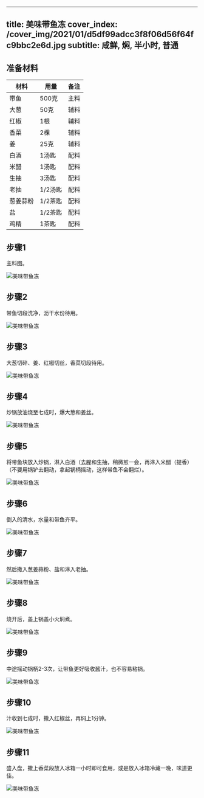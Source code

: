 
---
title: 美味带鱼冻
cover_index: /cover_img/2021/01/d5df99adcc3f8f06d56f64fc9bbc2e6d.jpg
subtitle: 咸鲜, 焖, 半小时, 普通
---

## 准备材料

| 材料     | 用量 | 备注|
| ------- | ----- | --- |
| 带鱼 | 500克| 主料 |
| 大葱 | 50克| 辅料 |
| 红椒 | 1根| 辅料 |
| 香菜 | 2棵| 辅料 |
| 姜 | 25克| 辅料 |
| 白酒 | 1汤匙| 配料 |
| 米醋 | 1汤匙| 配料 |
| 生抽 | 3汤匙| 配料 |
| 老抽 | 1/2汤匙| 配料 |
| 葱姜蒜粉 | 1/2茶匙| 配料 |
| 盐 | 1/2茶匙| 配料 |
| 鸡精 | 1茶匙| 配料 |

## 步骤1

主料图。

![美味带鱼冻](https://i8.meishichina.com/attachment/recipe/201010/201010090120253.jpg?x-oss-process=style/p320) 

## 步骤2

带鱼切段洗净，沥干水份待用。

![美味带鱼冻](https://i8.meishichina.com/attachment/recipe/201010/201010090121119.jpg?x-oss-process=style/p320) 

## 步骤3

大葱切碎、姜、红椒切丝，香菜切段待用。

![美味带鱼冻](https://i8.meishichina.com/attachment/recipe/201010/201010090121420.jpg?x-oss-process=style/p320) 

## 步骤4

炒锅放油烧至七成时，爆大葱和姜丝。

![美味带鱼冻](https://i8.meishichina.com/attachment/recipe/201010/201010090123009.jpg?x-oss-process=style/p320) 

## 步骤5

将带鱼块放入炒锅，淋入白酒（去腥和生抽，稍微煎一会，再淋入米醋（提香）（不要用锅铲去翻动，拿起锅柄摇动，这样带鱼不会翻烂）。

![美味带鱼冻](https://i8.meishichina.com/attachment/recipe/201010/201010090123469.jpg?x-oss-process=style/p320) 

## 步骤6

倒入的清水，水量和带鱼齐平。

![美味带鱼冻](https://i8.meishichina.com/attachment/recipe/201010/201010090124318.jpg?x-oss-process=style/p320) 

## 步骤7

然后撒入葱姜蒜粉、盐和淋入老抽。

![美味带鱼冻](https://i8.meishichina.com/attachment/recipe/201010/201010090124558.jpg?x-oss-process=style/p320) 

## 步骤8

烧开后，盖上锅盖小火焖煮。

![美味带鱼冻](https://i8.meishichina.com/attachment/recipe/201010/201010090125515.jpg?x-oss-process=style/p320) 

## 步骤9

中途摇动锅柄2-3次，让带鱼更好吸收酱汁，也不容易粘锅。

![美味带鱼冻](https://i8.meishichina.com/attachment/recipe/201010/201010090129094.jpg?x-oss-process=style/p320) 

## 步骤10

汁收到七成时，撒入红椒丝，再焖上1分钟。

![美味带鱼冻](https://i8.meishichina.com/attachment/recipe/201010/201010090126442.jpg?x-oss-process=style/p320) 

## 步骤11

盛入盘，撒上香菜段放入冰箱一小时即可食用，或是放入冰箱冷藏一晚，味道更佳。

![美味带鱼冻](https://i8.meishichina.com/attachment/recipe/201010/201010090127039.jpg?x-oss-process=style/p320) 

